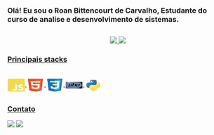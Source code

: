 ### Olá! Eu sou o Roan Bittencourt de Carvalho, Estudante do curso de analise e desenvolvimento de sistemas.

  ##
<div align="center">
  <a href="https://github.com/Roan-Bc">
  <img height="120em" src="https://github-readme-stats.vercel.app/api?username=Roan-Bc&show_icons=true&theme=dark&include_all_commits=true&count_private=true"/>
  <img height="120em" src="https://github-readme-stats.vercel.app/api/top-langs/?username=Roan-Bc&layout=compact&langs_count=7&theme=dark"/>
</div>
  
  ### Principais stacks 
  
  <div style="display: inline_block"><br>
  <img align="center" alt="Roan-Js" height="30" width="40" src="https://raw.githubusercontent.com/devicons/devicon/master/icons/javascript/javascript-plain.svg">
  <img align="center" alt="Roan-HTML" height="30" width="40" src="https://raw.githubusercontent.com/devicons/devicon/master/icons/html5/html5-original.svg">
  <img align="center" alt="Roan-CSS" height="30" width="40" src="https://raw.githubusercontent.com/devicons/devicon/master/icons/css3/css3-original.svg">
  <img align="center" alt="Roan-CSS" height="30" width="40" src="https://raw.githubusercontent.com/devicons/devicon/master/icons/php/php-original.svg">
  <img align="center" alt="Roan-CSS" height="30" width="40" src="https://raw.githubusercontent.com/devicons/devicon/master/icons/python/python-original.svg"">


</div>
  
  ##
  
  ### Contato
  <div> 

  <a href = "mailto:contatorafaballerini@gmail.com"><img src="https://img.shields.io/badge/-Gmail-%23333?style=for-the-badge&logo=gmail&logoColor=white" target="_blank"></a>
  <a href="www.linkedin.com/in/roan-bc10" target="_blank"><img src="https://img.shields.io/badge/-LinkedIn-%230077B5?style=for-the-badge&logo=linkedin&logoColor=white"      target="_blank"></a> 

 
</div>
